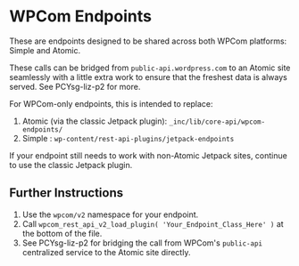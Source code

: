 # WPCom Endpoints

These are endpoints designed to be shared across both WPCom platforms: Simple and Atomic.

These calls can be bridged from `public-api.wordpress.com` to an Atomic site seamlessly with a little extra work to ensure that the freshest data is always served. See PCYsg-liz-p2 for more.

For WPCom-only endpoints, this is intended to replace:
1. Atomic (via the classic Jetpack plugin): `_inc/lib/core-api/wpcom-endpoints/`
2. Simple                                 : `wp-content/rest-api-plugins/jetpack-endpoints`

If your endpoint still needs to work with non-Atomic Jetpack sites, continue to use the classic Jetpack plugin.

## Further Instructions

1. Use the `wpcom/v2` namespace for your endpoint.
2. Call `wpcom_rest_api_v2_load_plugin( 'Your_Endpoint_Class_Here' )` at the bottom of the file.
3. See PCYsg-liz-p2 for bridging the call from WPCom's `public-api` centralized service to the Atomic site directly.